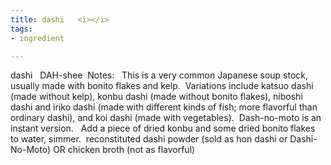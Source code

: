 ```yaml
---
title: dashi   <i></i>
tags:
- ingredient

---
```

dashi   DAH-shee  Notes:    This is a very common Japanese soup stock, usually made with bonito flakes and kelp.  Variations include katsuo dashi (made without kelp), konbu dashi (made without bonito flakes), niboshi dashi and iriko dashi (made with different kinds of fish; more flavorful than ordinary dashi), and koi dashi (made with vegetables).  Dash-no-moto is an instant version.   Add a piece of dried konbu and some dried bonito flakes to water, simmer.  reconstituted dashi powder (sold as hon dashi or Dashi-No-Moto) OR chicken broth (not as flavorful)

